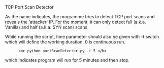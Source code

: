 TCP Port Scan Detector

As the name indicates, the programme tries to detect TCP port scans and reveals the 'attacker' IP. For the moment, it can only 
detect full (a.k.a. Vanilla) and half (a.k.a. SYN scan) scans.

While running the script, time parameter should also be given with -t switch which will define the working duration. 0 is
continuous run.

          <b> python portScanDetector.py -t 5 </b>

which indicates program will run for 5 minutes and then stop. 
